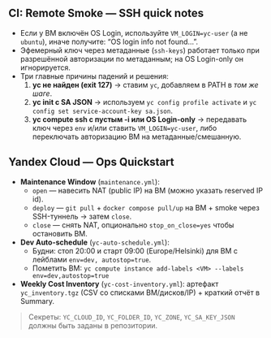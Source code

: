 ## CI: Remote Smoke — SSH quick notes
- Если у ВМ включён OS Login, используйте `VM_LOGIN=yc-user` (а не `ubuntu`), иначе получите: “OS login info not found…”.
- Эфемерный ключ через метаданные (`ssh-keys`) работает только при разрешённой авторизации по метаданным; на OS Login-only он игнорируется.
- Три главные причины падений и решения:
  1) **yc не найден (exit 127)** → ставим `yc`, добавляем в PATH в *том же шаге*.
  2) **yc init с SA JSON** → используем `yc config profile activate` и `yc config set service-account-key sa.json`.
  3) **yc compute ssh с пустым -i или OS Login-only** → передавать ключ через `env` и/или ставить `VM_LOGIN=yc-user`, либо переключать авторизацию ВМ на метаданные/смешанную.

## Yandex Cloud — Ops Quickstart

- **Maintenance Window** (`maintenance.yml`):
  - `open` — навесить NAT (public IP) на ВМ (можно указать reserved IP id).
  - `deploy` — `git pull` + `docker compose pull/up` на ВМ + smoke через SSH-туннель → затем `close`.
  - `close` — снять NAT, опционально `stop_on_close=yes` чтобы остановить ВМ.
- **Dev Auto-schedule** (`yc-auto-schedule.yml`):
  - Будни: стоп 20:00 и старт 09:00 (Europe/Helsinki) для ВМ с лейблами `env=dev, autostop=true`.
  - Пометить ВМ: `yc compute instance add-labels <VM> --labels env=dev,autostop=true`
- **Weekly Cost Inventory** (`yc-cost-inventory.yml`): артефакт `yc_inventory.tgz` (CSV со списками ВМ/дисков/IP) + краткий отчёт в Summary.

> Секреты: `YC_CLOUD_ID`, `YC_FOLDER_ID`, `YC_ZONE`, `YC_SA_KEY_JSON` должны быть заданы в репозитории.
